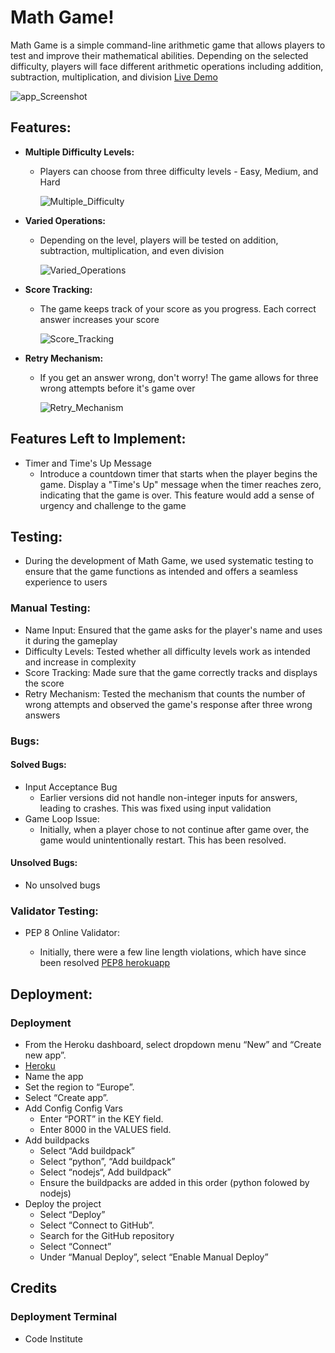 # Math Game!

Math Game is a simple command-line arithmetic game that allows players to test and improve their mathematical abilities. Depending on the selected difficulty, players will face different arithmetic operations including addition, subtraction, multiplication, and division
[Live Demo](https://math-game-in-python-cb475edb34c7.herokuapp.com/)

![app_Screenshot](./assets/readme_media/main.png)

## Features:

- **Multiple Difficulty Levels:**

  - Players can choose from three difficulty levels - Easy, Medium, and Hard

    ![Multiple_Difficulty](./assets/readme_media/Difficulty.png)

- **Varied Operations:**

  - Depending on the level, players will be tested on addition, subtraction, multiplication, and even division

    ![Varied_Operations](./assets/readme_media/subtr.png)

- **Score Tracking:**

  - The game keeps track of your score as you progress. Each correct answer increases your score

    ![Score_Tracking](./assets/readme_media/scor.png)

- **Retry Mechanism:**

  - If you get an answer wrong, don't worry! The game allows for three wrong attempts before it's game over

    ![Retry_Mechanism](./assets/readme_media/wrong.png)

## Features Left to Implement:

- Timer and Time's Up Message
  - Introduce a countdown timer that starts when the player begins the game.
    Display a "Time's Up" message when the timer reaches zero, indicating that the game is over.
    This feature would add a sense of urgency and challenge to the game

## Testing:

- During the development of Math Game, we used systematic testing to ensure that the game functions as intended and offers a seamless experience to users

### Manual Testing:

- Name Input: Ensured that the game asks for the player's name and uses it during the gameplay
- Difficulty Levels: Tested whether all difficulty levels work as intended and increase in complexity
- Score Tracking: Made sure that the game correctly tracks and displays the score
- Retry Mechanism: Tested the mechanism that counts the number of wrong attempts and observed the game's response after three wrong answers

### Bugs:

#### Solved Bugs:

- Input Acceptance Bug
  - Earlier versions did not handle non-integer inputs for answers, leading to crashes. This was fixed using input validation
- Game Loop Issue:
  - Initially, when a player chose to not continue after game over, the game would unintentionally restart. This has been resolved.

#### Unsolved Bugs:

- No unsolved bugs

### Validator Testing:

- PEP 8 Online Validator:

  - Initially, there were a few line length violations, which have since been resolved [PEP8 herokuapp](https://pep8ci.herokuapp.com/)

## Deployment:

### Deployment

- From the Heroku dashboard, select dropdown menu “New” and “Create new app”.
- [Heroku](https://herokuapp.com/)
- Name the app
- Set the region to “Europe”.
- Select “Create app”.
- Add Config Config Vars
  - Enter “PORT” in the KEY field.
  - Enter 8000 in the VALUES field.
- Add buildpacks
  - Select “Add buildpack”
  - Select “python”, “Add buildpack”
  - Select “nodejs“, Add buildpack”
  - Ensure the buildpacks are added in this order (python folowed by nodejs)
- Deploy the project
  - Select “Deploy”
  - Select “Connect to GitHub”.
  - Search for the GitHub repository
  - Select “Connect”
  - Under “Manual Deploy”, select “Enable Manual Deploy”

## Credits

### Deployment Terminal

- Code Institute
